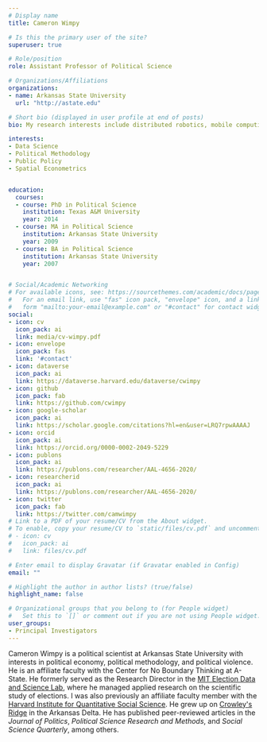 ```yaml
---
# Display name
title: Cameron Wimpy

# Is this the primary user of the site?
superuser: true

# Role/position
role: Assistant Professor of Political Science

# Organizations/Affiliations
organizations:
- name: Arkansas State University
  url: "http://astate.edu"

# Short bio (displayed in user profile at end of posts)
bio: My research interests include distributed robotics, mobile computing and programmable matter.

interests:
- Data Science
- Political Methodology
- Public Policy
- Spatial Econometrics


education:
  courses:
  - course: PhD in Political Science
    institution: Texas A&M University
    year: 2014
  - course: MA in Political Science
    institution: Arkansas State University
    year: 2009
  - course: BA in Political Science
    institution: Arkansas State University
    year: 2007


# Social/Academic Networking
# For available icons, see: https://sourcethemes.com/academic/docs/page-builder/#icons
#   For an email link, use "fas" icon pack, "envelope" icon, and a link in the
#   form "mailto:your-email@example.com" or "#contact" for contact widget.
social:
- icon: cv
  icon_pack: ai
  link: media/cv-wimpy.pdf
- icon: envelope
  icon_pack: fas
  link: '#contact'  
- icon: dataverse
  icon_pack: ai
  link: https://dataverse.harvard.edu/dataverse/cwimpy
- icon: github
  icon_pack: fab
  link: https://github.com/cwimpy
- icon: google-scholar
  icon_pack: ai
  link: https://scholar.google.com/citations?hl=en&user=LRQ7rpwAAAAJ
- icon: orcid
  icon_pack: ai
  link: https://orcid.org/0000-0002-2049-5229
- icon: publons
  icon_pack: ai
  link: https://publons.com/researcher/AAL-4656-2020/
- icon: researcherid
  icon_pack: ai
  link: https://publons.com/researcher/AAL-4656-2020/
- icon: twitter
  icon_pack: fab
  link: https://twitter.com/camwimpy
# Link to a PDF of your resume/CV from the About widget.
# To enable, copy your resume/CV to `static/files/cv.pdf` and uncomment the lines below.
# - icon: cv
#   icon_pack: ai
#   link: files/cv.pdf

# Enter email to display Gravatar (if Gravatar enabled in Config)
email: ""

# Highlight the author in author lists? (true/false)
highlight_name: false

# Organizational groups that you belong to (for People widget)
#   Set this to `[]` or comment out if you are not using People widget.
user_groups:
- Principal Investigators
---
```


Cameron Wimpy is a political scientist at Arkansas State University with interests in political economy, political methodology, and political violence. He is an affiliate faculty with the Center for No Boundary Thinking at A-State. He formerly served as the Research Director in the [MIT Election Data and Science Lab](http://electionlab.mit.edu), where he managed applied research on the scientific study of elections. I was also previously an affiliate faculty member with the [Harvard Institute for Quantitative Social Science](https://www.iq.harvard.edu/home). He grew up on [Crowley's Ridge](https://en.wikipedia.org/wiki/Crowley%27s_Ridge) in the Arkansas Delta. He has published peer-reviewed articles in the *Journal of Politics*, *Political Science Research and Methods*, and *Social Science Quarterly*, among others.
